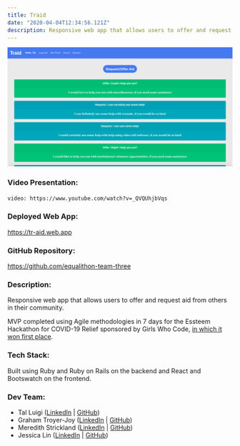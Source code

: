 ```yaml
---
title: Traid
date: "2020-04-04T12:34:56.121Z"
description: Responsive web app that allows users to offer and request aid from others in their community.
---
```


![Traid Screenshot](./traid.png)

### Video Presentation:

`video: https://www.youtube.com/watch?v=_QVQUhjbVqs`

### Deployed Web App:

https://tr-aid.web.app

### GitHub Repository:

https://github.com/equalithon-team-three

### Description:

Responsive web app that allows users to offer and request aid from others in their community.

MVP completed using Agile methodologies in 7 days for the Essteem Hackathon for COVID-19 Relief sponsored by Girls Who Code, [in which it won first place](https://www.equalithon.io/past-challenges/traid).

### Tech Stack:

Built using Ruby and Ruby on Rails on the backend and React and Bootswatch on the frontend.

### Dev Team:

- Tal Luigi ([LinkedIn](https://www.linkedin.com/in/talluigi) | [GitHub](https://github.com/luigilegion))
- Graham Troyer-Joy ([LinkedIn](https://www.linkedin.com/in/grahamtroyerjoy) | [GitHub](https://github.com/telegraham))
- Meredith Strickland ([LinkedIn](https://www.linkedin.com/in/meredith-strickland) | [GitHub](https://github.com/merestrickland))
- Jessica Lin ([LinkedIn](https://www.linkedin.com/in/lin-jessica) | [GitHub](https://github.com/lin-jessica))
